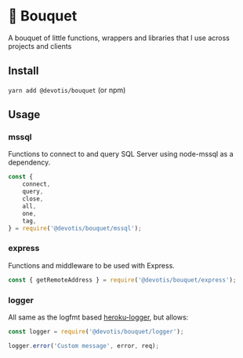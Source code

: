 # 💐 Bouquet

A bouquet of little functions, wrappers and libraries that I use across projects and clients

## Install

`yarn add @devotis/bouquet` (or npm)

## Usage

### mssql

Functions to connect to and query SQL Server using node-mssql as a dependency.

```javascript
const {
    connect,
    query,
    close,
    all,
    one,
    tag,
} = require('@devotis/bouquet/mssql');
```

### express

Functions and middleware to be used with Express.

```javascript
const { getRemoteAddress } = require('@devotis/bouquet/express');
```

### logger

All same as the logfmt based [heroku-logger](https://github.com/ianstormtaylor/heroku-logger), but allows:

```javascript
const logger = require('@devotis/bouquet/logger');

logger.error('Custom message', error, req);
```
